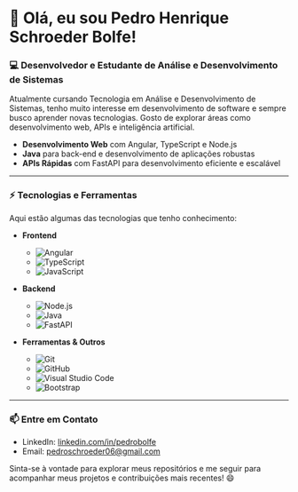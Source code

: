 # 👋 Olá, eu sou Pedro Henrique Schroeder Bolfe!

### 💻 Desenvolvedor e Estudante de Análise e Desenvolvimento de Sistemas

Atualmente cursando Tecnologia em Análise e Desenvolvimento de Sistemas, tenho muito interesse em desenvolvimento de software e sempre busco aprender novas tecnologias. Gosto de explorar áreas como desenvolvimento web, APIs e inteligência artificial.

- **Desenvolvimento Web** com Angular, TypeScript e Node.js
- **Java** para back-end e desenvolvimento de aplicações robustas
- **APIs Rápidas** com FastAPI para desenvolvimento eficiente e escalável

---

### ⚡ Tecnologias e Ferramentas

Aqui estão algumas das tecnologias que tenho conhecimento:

- **Frontend**
  - ![Angular](https://img.shields.io/badge/Angular-DD0031?style=for-the-badge&logo=angular&logoColor=white) 
  - ![TypeScript](https://img.shields.io/badge/TypeScript-007ACC?style=for-the-badge&logo=typescript&logoColor=white) 
  - ![JavaScript](https://img.shields.io/badge/JavaScript-F7DF1E?style=for-the-badge&logo=javascript&logoColor=black)
  
- **Backend**
  - ![Node.js](https://img.shields.io/badge/Node.js-339933?style=for-the-badge&logo=nodedotjs&logoColor=white)
  - ![Java](https://img.shields.io/badge/Java-007396?style=for-the-badge&logo=java&logoColor=white)
  - ![FastAPI](https://img.shields.io/badge/FastAPI-009688?style=for-the-badge&logo=fastapi&logoColor=white)

- **Ferramentas & Outros**
  - ![Git](https://img.shields.io/badge/Git-F05032?style=for-the-badge&logo=git&logoColor=white)
  - ![GitHub](https://img.shields.io/badge/GitHub-181717?style=for-the-badge&logo=github&logoColor=white)
  - ![Visual Studio Code](https://img.shields.io/badge/VS%20Code-0078d7?style=for-the-badge&logo=visual-studio-code&logoColor=white)
  - ![Bootstrap](https://img.shields.io/badge/VS%20Code-0078d7?style=for-the-badge&logo=bootstrap&logoColor=white)
---

### 📫 Entre em Contato
- LinkedIn: [linkedin.com/in/pedrobolfe](https://www.linkedin.com/in/pedro-henrique-schroeder-bolfe-2b80aa278/)
- Email: pedroschroeder06@gmail.com

Sinta-se à vontade para explorar meus repositórios e me seguir para acompanhar meus projetos e contribuições mais recentes! 😄
